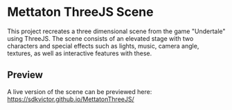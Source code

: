 # Mettaton ThreeJS Scene

This project recreates a three dimensional scene from the game "Undertale" using ThreeJS. The scene consists of an elevated stage with two characters and special effects such as lights, music, camera angle, textures, as well as interactive features with these.

## Preview
A live version of the scene can be previewed here: https://sdkvictor.github.io/MettatonThreeJS/
